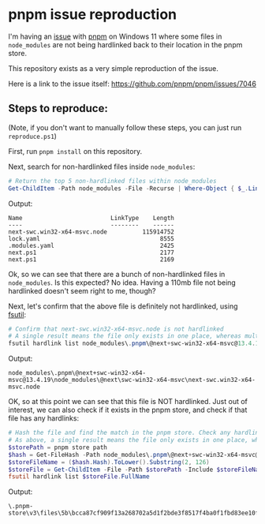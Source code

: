 # pnpm issue reproduction

I'm having an [issue](https://github.com/pnpm/pnpm/issues/7046) with [pnpm](https://pnpm.io/) on Windows 11 where some files in `node_modules` are not being hardlinked back to their location in the pnpm store.

This repository exists as a very simple reproduction of the issue.

Here is a link to the issue itself: https://github.com/pnpm/pnpm/issues/7046

## Steps to reproduce:

(Note, if you don't want to manually follow these steps, you can just run `reproduce.ps1`)

First, run `pnpm install` on this repository.

Next, search for non-hardlinked files inside `node_modules`:

```powershell
# Return the top 5 non-hardlinked files within node_modules
Get-ChildItem -Path node_modules -File -Recurse | Where-Object { $_.LinkType -ne 'HardLink' } | Sort-Object -Property Length -Descending | Select-Object Name, LinkType, Length -First 5
```

Output:

```
Name                         LinkType    Length
----                         --------    ------
next-swc.win32-x64-msvc.node          115914752
lock.yaml                                  8555
.modules.yaml                              2425
next.ps1                                   2177
next.ps1                                   2169
```

Ok, so we can see that there are a bunch of non-hardlinked files in `node_modules`. Is this expected? No idea. Having a 110mb file not being hardlinked doesn't seem right to me, though?

Next, let's confirm that the above file is definitely not hardlinked, using [fsutil](https://learn.microsoft.com/en-us/windows-server/administration/windows-commands/fsutil):

```powershell
# Confirm that next-swc.win32-x64-msvc.node is not hardlinked
# A single result means the file only exists in one place, whereas multiple results mean it is hardlinked in multiple locations. We "expect" this to have multiple results since it should exist in the pnpm store AND in this repo, but the reproduction I am getting yields only a single result.
fsutil hardlink list node_modules\.pnpm\@next+swc-win32-x64-msvc@13.4.19\node_modules\@next\swc-win32-x64-msvc\next-swc.win32-x64-msvc.node
```

Output:
```
node_modules\.pnpm\@next+swc-win32-x64-msvc@13.4.19\node_modules\@next\swc-win32-x64-msvc\next-swc.win32-x64-msvc.node
```

OK, so at this point we can see that this file is NOT hardlinked. Just out of interest, we can also check if it exists in the pnpm store, and check if that file has any hardlinks:

```powershell
# Hash the file and find the match in the pnpm store. Check any hardlinks on the store file.
# As above, a single result means the file only exists in one place, whereas multiple results mean it is hardlinked in multiple locations. We "expect" this to have multiple results since it should also exist in the repository, but the reproduction I am getting yields only a single result.
$storePath = pnpm store path
$hash = Get-FileHash -Path node_modules\.pnpm\@next+swc-win32-x64-msvc@13.4.19\node_modules\@next\swc-win32-x64-msvc\next-swc.win32-x64-msvc.node -Algorithm SHA512
$storeFileName = ($hash.Hash).ToLower().Substring(2, 126)
$storeFile = Get-ChildItem -File -Path $storePath -Include $storeFileName -Recurse | Select-Object FullName -First 1
fsutil hardlink list $storeFile.FullName
```

Output:

```
\.pnpm-store\v3\files\5b\bcca87cf909f13a268702a5d1f2bde3f8517f4ba0f1fbd83ee10fe720d25381c91968bd599b74007382f72caea98fba9d42622cab10cf17bca52bd81e64151
```

